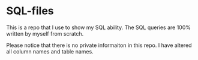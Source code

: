 # SQL-files
This is a repo that I use to show my SQL ability. The SQL queries are 100% written by myself from scratch.

Please notice that there is no private informaiton in this repo. I have altered all column names and table names.
